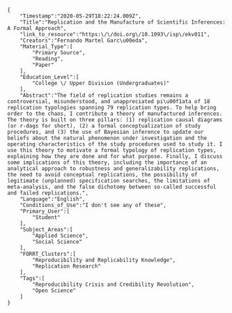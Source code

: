 
    {
        "Timestamp":"2020-05-29T18:22:24.009Z",
        "Title":"Replication and the Manufacture of Scientific Inferences: A Formal Approach",
        "link_to_resource":"https:\/\/doi.org\/10.1093\/isp\/ekv011",
        "Creators":"Fernando Martel Garc\u00eda",
        "Material_Type":[
            "Primary Source",
            "Reading",
            "Paper"
        ],
        "Education_Level":[
            "College \/ Upper Division (Undergraduates)"
        ],
        "Abstract":"The field of replication studies remains a controversial, misunderstood, and unappreciated pi\u00f1ata of 18 replication typologies spanning 79 replication types. To help bring order to the chaos, I contribute a theory of manufactured inferences. The theory is built on three pillars: (1) replication causal diagrams (or r-dags for short), (2) a formal conceptualization of study procedures, and (3) the use of Bayesian inference to update our beliefs about the natural phenomenon under investigation and the operating characteristics of the study procedures used to study it. I use this theory to motivate a formal typology of replication types, explaining how they are done and for what purpose. Finally, I discuss some implications of this theory, including the importance of an analytical approach to robustness and generalizability replications, the need to avoid conceptual replications, the possibility of legitimate (unplanned) specification searches, the limitations of meta-analysis, and the false dichotomy between so-called successful and failed replications.",
        "Language":"English",
        "Conditions_of_Use":"I don't see any of these",
        "Primary_User":[
            "Student"
        ],
        "Subject_Areas":[
            "Applied Science",
            "Social Science"
        ],
        "FORRT_Clusters":[
            "Reproducibility and Replicability Knowledge",
            "Replication Research"
        ],
        "Tags":[
            "Reproducibility Crisis and Credibility Revolution",
            "Open Science"
        ]
    }
